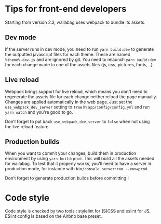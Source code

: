 # Tips for front-end developers

Starting from version 2.3, wallabag uses webpack to bundle its assets.

## Dev mode

If the server runs in dev mode, you need to run `yarn build:dev` to
generate the outputted javascript files for each theme. These are named
`%theme%.dev.js` and are ignored by git. You need to relaunch
`yarn build:dev` for each change made to one of the assets files
(js, css, pictures, fonts,...).

## Live reload

Webpack brings support for live reload, which means you don't need to
regenerate the assets file for each change neither reload the page
manually. Changes are applied automatically in the web page. Just set
the `use_webpack_dev_server` setting to `true` in
`app/config/config.yml` and run `yarn watch` and you're good to go.

Don't forget to put back `use_webpack_dev_server` to `false` when not
using the live reload feature.


## Production builds

When you want to commit your changes, build them in production
environment by using `yarn build:prod`. This will build all the
assets needed for wallabag. To test that it properly works, you'll need
to have a server in production mode, for instance with
`bin/console server:run --env=prod`.

Don't forget to generate production builds before committing !

# Code style

Code style is checked by two tools : stylelint for (S)CSS and eslint for
JS. ESlint config is based on the Airbnb base preset.
